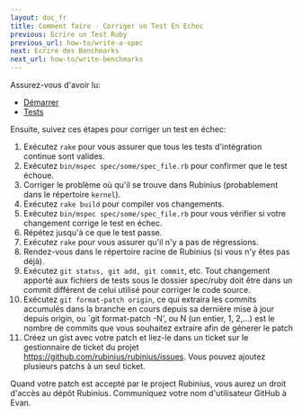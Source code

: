 ```yaml
---
layout: doc_fr
title: Comment faire - Corriger un Test En Echec
previous: Ecrire un Test Ruby
previous_url: how-to/write-a-spec
next: Ecrire des Benchmarks
next_url: how-to/write-benchmarks
---
```


Assurez-vous d'avoir lu:

  *  [Démarrer](/doc/fr/getting-started/)
  *  [Tests](/doc/fr/specs/)

Ensuite, suivez ces étapes pour corriger un test en échec:

  1.  Exécutez `rake` pour vous assurer que tous les tests d'intégration continue sont valides.
  2.  Exécutez `bin/mspec spec/some/spec_file.rb` pour confirmer que le test échoue.
  3.  Corriger le problème où qu'il se trouve dans Rubinius (probablement dans le répertoire `kernel`).
  4.  Exécutez `rake build` pour compiler vos changements.
  5.  Exécutez `bin/mspec spec/some/spec_file.rb` pour vous vérifier si votre changement corrige le test en échec.
  6.  Répétez jusqu'à ce que le test passe.
  7.  Exécutez `rake` pour vous assurer qu'il n'y a pas de régressions.
  8.  Rendez-vous dans le répertoire racine de Rubinius (si vous n'y êtes pas déjà).
  9.  Exécutez `git status, git add, git commit`, etc. Tout changement apporté aux fichiers de tests sous le dossier
  spec/ruby doit être dans un commit différent de celui utilisé pour corriger le code source.
  10. Exécutez `git format-patch origin`, ce qui extraira les commits accumulés dans la branche en cours depuis sa dernière mise à jour depuis origin, ou `git format-patch -N', ou N (un entier, 1, 2,...) est le nombre de commits que vous souhaitez extraire afin de génerer le patch
  11. Créez un gist avec votre patch et liez-le dans un ticket sur le gestionnaire de ticket du projet https://github.com/rubinius/rubinius/issues. Vous pouvez ajoutez plusieurs patchs à un seul ticket.

Quand votre patch est accepté par le project Rubinius, vous aurez un
droit d'accès au dépôt Rubinius. Communiquez votre nom d'utilisateur
GitHub à Evan.
